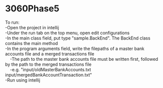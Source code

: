 # 3060Phase5
To run:\
 -Open the project in intellij\
 -Under the run tab on the top menu, open edit configurations\
 -In the main class field, put type "sample.BackEnd". The BackEnd class contains the main method\
 -In the program arguments field, write the filepaths of a master bank accounts file and a merged transactions file\
 &nbsp;&nbsp;&nbsp;&nbsp;-The path to the master bank accounts file must be written first, followed by the path to the merged transactions file\
 &nbsp;&nbsp;&nbsp;&nbsp;-e.g. "input/oldMasterBankAccounts.txt input/mergedBankAccountTransaction.txt"\
 -Run using intellij
